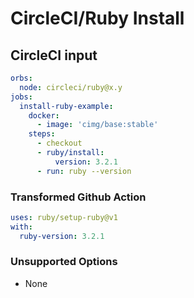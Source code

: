 # CircleCI/Ruby Install

## CircleCI input

```yaml
orbs:
  node: circleci/ruby@x.y
jobs:
  install-ruby-example:
    docker:
      - image: 'cimg/base:stable'
    steps:
      - checkout
      - ruby/install:
          version: 3.2.1
      - run: ruby --version
```

### Transformed Github Action

```yaml
uses: ruby/setup-ruby@v1
with:
  ruby-version: 3.2.1
```

### Unsupported Options

- None
